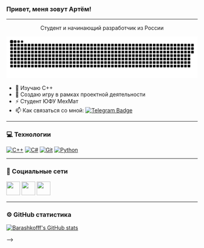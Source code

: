 ### Привет, меня зовут Артём!

---

<p align="center">
 Студент и начинающий разработчик из России
</p>

<p align="center">
 <img width="600" src="github-snake.svg" alt="snake"/>
</p>

- 🔭 Изучаю C++
- 🌱 Создаю игру в рамках проектной деятельности
- ⚡ Студент ЮФУ МехМат
- :mailbox: Как связаться со мной: [![Telegram Badge](https://img.shields.io/badge/-barashkovartem-blue?style=flat&logo=Telegram&logoColor=white)](https://t.me/forealtema)

---

### 💻 Технологии

<p align="left">
<a href="https://docs.microsoft.com/en-us/cpp/?view=msvc-170" target="_blank" rel="noreferrer"><img src="https://raw.githubusercontent.com/danielcranney/readme-generator/main/public/icons/skills/cplusplus-colored.svg" width="36" height="36" alt="C++" /></a>
  <a href="https://docs.microsoft.com/en-us/dotnet/csharp/" target="_blank" rel="noreferrer"><img src="https://raw.githubusercontent.com/danielcranney/readme-generator/main/public/icons/skills/csharp-colored.svg" width="36" height="36" alt="C#" /></a>
  <a href="https://git-scm.com/" target="_blank" rel="noreferrer"><img src="https://raw.githubusercontent.com/danielcranney/readme-generator/main/public/icons/skills/git-colored.svg" width="36" height="36" alt="Git" /></a>
  <a href="https://www.python.org/" target="_blank" rel="noreferrer"><img src="https://raw.githubusercontent.com/danielcranney/readme-generator/main/public/icons/skills/python-colored.svg" width="36" height="36" alt="Python" /></a>
</p>

---

### 🤝 Социальные сети

 <p align="left">
    <a href="https://t.me/forealtema" target="_blank">
      <img src="https://cdn-icons-png.flaticon.com/512/2111/2111646.png" width="36" height="36" /></a>
    <a href="https://vk.com/forealtema" target="_blank">
      <img src="https://cdn-icons-png.flaticon.com/512/145/145813.png" width="36" height="36" /></a>
   <a href="https://github.com/Barashkofff" target="_blank">
      <img src="https://raw.githubusercontent.com/danielcranney/readme-generator/main/public/icons/socials/github-dark.svg" width="36" height="36" /></a>
 </p>
  
---

### ⚙️ GitHub статистика

<a href="http://www.github.com/Barashkofff"><img src="https://github-readme-stats.vercel.app/api?username=Barashkofff&show_icons=true&hide=&count_private=true&title_color=0891b2&text_color=ffffff&icon_color=0891b2&bg_color=1c1917&hide_border=true&show_icons=true" alt="Barashkofff's GitHub stats" /></a>



-->
